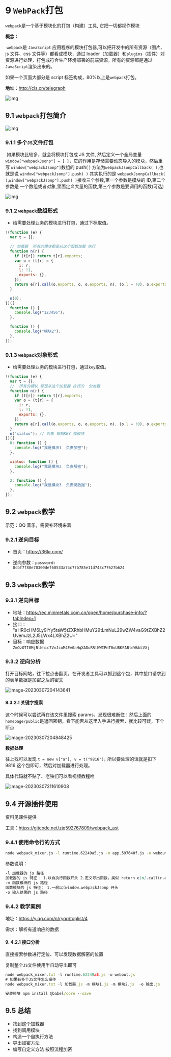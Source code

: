 # 9 `WebPack`打包

`webpack`是一个基于模块化的打包（构建）工具, 它把一切都视作模块

**概念：**

​ `webpack`是 `JavaScript` 应用程序的模块打包器,可以把开发中的所有资源（图片、js 文件、css 文件等）都看成模块，通过 loader（加载器）和`plugins`（插件）对资源进行处理，打包成符合生产环境部署的前端资源。所有的资源都是通过`JavaScript`渲染出来的。

如果一个页面大部分是 script 标签构成，80%以上是`webpack`打包。

**地址**：http://cls.cn/telegraph

![img](https://app.yinxiang.com/FileSharing.action?hash=1/7d9dde72b8262d871a27f10af50a9b44-286201)

## 9.1 `webpack`打包简介

![img](https://app.yinxiang.com/FileSharing.action?hash=1/62be23ee03da0e043ff4b088eb0872cd-72813)

### 9.1.1 多个`JS`文件打包

​ 如果模块比较多，就会将模块打包成 JS 文件, 然后定义一个全局变量`window["webpackJsonp"] = [ ]`，它的作用是存储需要动态导入的模块，然后重写 `window["webpackJsonp"]`数组的 push( ) 方法为`webpackJsonpCallback( )`,也就是说 `window["webpackJsonp"].push( )` 其实执行的是 `webpackJsonpCallback( )`,`window["webpackJsonp"].push( )`接收三个参数,第一个参数是模块的 ID,第二个参数是 一个数组或者对象,里面定义大量的函数,第三个参数是要调用的函数(可选)

![img](https://app.yinxiang.com/FileSharing.action?hash=1/46d51af6b6946548adccc97f31a249ef-20029)

### 9.1.2 `webpack`数组形式

- 给需要处理业务的模块进行打包，通过下标取值。

```javascript
!(function (e) {
  var t = {};

  // 加载器  所有的模块都是从这个函数加载 执行
  function n(r) {
    if (t[r]) return t[r].exports;
    var o = (t[r] = {
      i: r,
      l: !1,
      exports: {},
    });
    return e[r].call(o.exports, o, o.exports, n), (o.l = !0), o.exports;
  }

  n(0);
})([
  function () {
    console.log("123456");
  },

  function () {
    console.log("模块2");
  },
]);
```

### 9.1.3 `webpack`对象形式

- 给需要处理业务的模块进行打包，通过`key`取值。

```javascript
!(function (e) {
  var t = {};
  //  所有的模块 都是从这个加载器 执行的  分发器
  function n(r) {
    if (t[r]) return t[r].exports;
    var o = (t[r] = {
      i: r,
      l: !1,
      exports: {},
    });
    return e[r].call(o.exports, o, o.exports, n), (o.l = !0), o.exports;
  }
  n("xialuo"); // 对象 根据KEY 找模块
})({
  0: function () {
    console.log("我是模块1  负责加密");
  },

  xialuo: function () {
    console.log("我是模块2  负责解密");
  },

  2: function () {
    console.log("我是模块3  负责爬数据");
  },
});
```

## 9.2 `webpack`教学

示范：QQ 音乐，需要补环境来着

### 9.2.1 逆向目标

- 首页：https://36kr.com/

- 逆向参数：`password: 8cbf7f88e70300def68533a74c77b785e11d743c77627b624`

## 9.3 `webpack`教学

### 9.3.1 逆向目标

- 地址：https://ec.minmetals.com.cn/open/home/purchase-info/?tabIndex=1
- 接口： "aHR0cHM6Ly9lYy5taW5tZXRhbHMuY29tLmNuL29wZW4vaG9tZXBhZ2UvemJzL2J5LWx4LXBhZ2U="
- 目标：响应数据`ZmQzOTI0MjBlNnic7VvJcuM4Ev0aHqXADuRRtKWIPnT0uU8KEABtdWkbLVXj`

### 9.3.2 逆向分析

打开目标网站，往下拉点击翻页，在开发者工具可以抓到这个包，其中接口请求到的表单数据是加密之后的密文

![image-20230307204143641](images\image-20230307204143641.png)

#### 9.3.2.1 关键字搜索

这个时候可以尝试再在该文件里搜索 params、发现很难断住！然后上面的`homepage/public`是返回密钥，看下能否从这里入手进行搜索，就比较可疑，下个断点

![image-20230307204848425](images\image-20230307204848425.png)

**数据处理**

往上找可以发现 `t = new v["a"], v = t("9816");` 所以要处理的话就是扣下 9816 这个包即可，然后对加载器进行处理。

具体代码就不贴了、老铁们可以看视频教程哈

![image-20230307211610908](images\image-20230307211610908.png)

## 9.4 开源插件使用

资料见课件提供

工具：https://gitcode.net/zjq592767809/webpack_ast

### 9.4.1 使用命令行的方式

```cmd
node webpack_mixer.js -l runtime.62249a5.js -m app.597640f.js -o webout.js
```

参数说明：

```markdown
-l 加载器的 js 路径
加载器的 js 特征： 1.以自执行函数开头 2.定义导出函数，类似 return e[n].call(r.exports, r, r.exports, d), r.l = !0, r.exports 3.为导出函数添加多个方法，类似 d.e，d.m，d.n 等等
-m 函数模块的 js 路径
函数模块的 js 特征： 1.一般以(window.webpackJsonp 开头
-o 输入结果的 js 路径
```

### 9.4.2 教学案例

地址：https://y.qq.com/n/ryqq/toplist/4

需求：解析有道响应的数据

#### 9. 4.2.1 接口分析

直接搜索参数进行定位、可以发现数据解密的位置

复制整个`JS`文件使用半自动导出即可

```javascript
node webpack_mixer.txt -l runtime.62249a5.js -o webout.js
# 如果有多个JS文件怎么操作
node webpack_mixer.txt -l 加载器.js -m 模块1.js -m 模块2.js  -o 输出.js
```

```cmd
安装模块 npm install @babel/core --save
```

## 9.5 总结

- 找到这个加载器
- 找到调用模块
- 构造一个自执行方法
- 导出加密方法
- 编写自定义方法 按照流程加密
